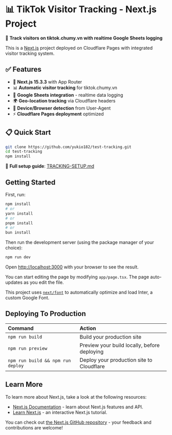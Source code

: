 # 📊 TikTok Visitor Tracking - Next.js Project

🎯 **Track visitors on tiktok.chumy.vn with realtime Google Sheets logging**

This is a [Next.js](https://nextjs.org/) project deployed on Cloudflare Pages with integrated visitor tracking system.

## ✅ Features

- 🚀 **Next.js 15.3.3** with App Router
- 📊 **Automatic visitor tracking** for tiktok.chumy.vn
- 📝 **Google Sheets integration** - realtime data logging
- 🌍 **Geo-location tracking** via Cloudflare headers
- 📱 **Device/Browser detection** from User-Agent
- ⚡ **Cloudflare Pages deployment** optimized

## 📋 Quick Start

```bash
git clone https://github.com/yukio182/test-tracking.git
cd test-tracking
npm install
```

📖 **Full setup guide**: [TRACKING-SETUP.md](./TRACKING-SETUP.md)

## Getting Started

First, run:

```bash
npm install
# or
yarn install
# or
pnpm install
# or
bun install
```

Then run the development server (using the package manager of your choice):

```bash
npm run dev
```

Open [http://localhost:3000](http://localhost:3000) with your browser to see the result.

You can start editing the page by modifying `app/page.tsx`. The page auto-updates as you edit the file.

This project uses [`next/font`](https://nextjs.org/docs/basic-features/font-optimization) to automatically optimize and load Inter, a custom Google Font.

## Deploying To Production

| Command                           | Action                                       |
| :-------------------------------- | :------------------------------------------- |
| `npm run build`                   | Build your production site                   |
| `npm run preview`                 | Preview your build locally, before deploying |
| `npm run build && npm run deploy` | Deploy your production site to Cloudflare    |

## Learn More

To learn more about Next.js, take a look at the following resources:

- [Next.js Documentation](https://nextjs.org/docs) - learn about Next.js features and API.
- [Learn Next.js](https://nextjs.org/learn) - an interactive Next.js tutorial.

You can check out [the Next.js GitHub repository](https://github.com/vercel/next.js/) - your feedback and contributions are welcome!
